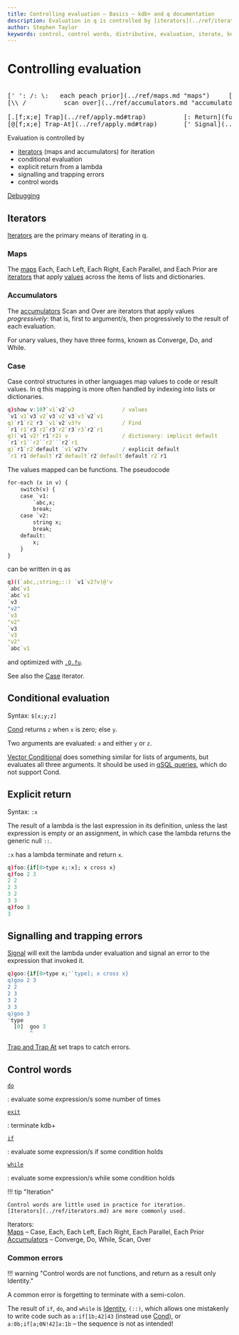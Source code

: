 ```yaml
---
title: Controlling evaluation – Basics – kdb+ and q documentation
description: Evaluation in q is controlled by [iterators](../ref/iterators.md) for iteration ; conditional evaluation; explicit return from a lambda; signalling and trapping errors; and control words.
author: Stephen Taylor
keywords: control, control words, distributive, evaluation, iterate, kdb+, operator, progressive, q, unary, word
---
```

# Controlling evaluation



<pre markdown="1" class="language-txt">

[' ': /: \:   each peach prior](../ref/maps.md "maps")     [\$[x;y;z] Cond](../ref/cond.md)
[\\ /          scan over](../ref/accumulators.md "accumulators")            [?[x;y;z] Vector Conditional](../ref/vector-conditional.md)

[.[f;x;e] Trap](../ref/apply.md#trap)          [: Return](function-notation.md#explicit-return)        [do](../ref/do.md)  [exit](../ref/exit.md)
[@[f;x;e] Trap-At](../ref/apply.md#trap)       [' Signal](../ref/signal.md)        [if](../ref/if.md)  [while](../ref/while.md)
</pre>

Evaluation is controlled by

-   [iterators](../ref/iterators.md) (maps and accumulators) for iteration
-   conditional evaluation
-   explicit return from a lambda
-   signalling and trapping errors
-   control words

<i class="fas fa-book-open"></i>
    [Debugging](debug.md)

## Iterators

[Iterators](../ref/iterators.md) are the primary means of iterating in q.


### Maps

The [maps](../ref/maps.md) Each, Each Left, Each Right, Each Parallel, and Each Prior are [iterators](../ref/iterators.md) that apply [values](glossary.md#applicable-value) across the items of lists and dictionaries.


### Accumulators

The [accumulators](../ref/accumulators.md) Scan and Over are iterators that apply values _progressively_: that is, first to argument/s, then progressively to the result of each evaluation.

For unary values, they have three forms, known as Converge, Do, and While.


### Case

Case control structures in other languages map values to code or result values. In q this mapping is more often handled by indexing into lists or dictionaries.

```q
q)show v:10?`v1`v2`v3               / values
`v1`v1`v3`v2`v3`v2`v3`v3`v2`v1
q)`r1`r2`r3 `v1`v2`v3?v             / Find
`r1`r1`r3`r2`r3`r2`r3`r3`r2`r1
q)(`v1`v2!`r1`r2) v                 / dictionary: implicit default
`r1`r1``r2``r2```r2`r1
q)`r1`r2`default `v1`v2?v           / explicit default
`r1`r1`default`r2`default`r2`default`default`r2`r1
```

The values mapped can be functions. The pseudocode

```txt
for-each (x in v) {
    switch(x) {
    case `v1:
        `abc,x;
        break;
    case `v2:
        string x;
        break;
    default:
        x;
    }
}
```

can be written in q as

```q
q)((`abc,;string;::) `v1`v2?v)@'v
`abc`v1
`abc`v1
`v3
"v2"
`v3
"v2"
`v3
`v3
"v2"
`abc`v1
```

and optimized with [`.Q.fu`](../ref/dotq.md#qfu-apply-unique).

See also the [Case](../ref/maps.md#case) iterator.


## Conditional evaluation

Syntax: `$[x;y;z]`

[Cond](../ref/cond.md) returns `z` when `x` is zero; else `y`.

Two arguments are evaluated: `x` and either `y` or `z`.

[Vector Conditional](../ref/vector-conditional.md) does something similar for lists of arguments, but evaluates all three arguments.
It should be used in [qSQL queries](qsql.md), which do not support Cond.


## Explicit return

Syntax: `:x`

The result of a lambda is the last expression in its definition, unless the last expression is empty or an assignment, in which case the lambda returns the generic null `::`.

`:x` has a lambda terminate and return `x`.

```q
q)foo:{if[0>type x;:x]; x cross x}
q)foo 2 3
2 2
2 3
3 2
3 3
q)foo 3
3
```

## Signalling and trapping errors

[Signal](../ref/signal.md) will exit the lambda under evaluation and signal an error to the expression that invoked it.

```q
q)goo:{if[0>type x;'`type]; x cross x}
q)goo 2 3
2 2
2 3
3 2
3 3
q)goo 3
'type
  [0]  goo 3
       ^
```

[Trap and Trap At](../ref/apply.md#trap) set traps to catch errors.


## Control words


[`do`](../ref/do.md)

: evaluate some expression/s some number of times

[`exit`](../ref/exit.md)

: terminate kdb+

[`if`](../ref/if.md)

: evaluate some expression/s if some condition holds

[`while`](../ref/while.md)

: evaluate some expression/s while some condition holds

!!! tip "Iteration"

    Control words are little used in practice for iteration.
    [Iterators](../ref/iterators.md) are more commonly used.

<i class="fas fa-book"></i> Iterators:
<br>
[Maps](../ref/maps.md) – Case, Each, Each Left, Each Right, Each Parallel, Each Prior<br>
[Accumulators](../ref/accumulators.md) – Converge, Do, While, Scan, Over


### Common errors

!!! warning "Control words are not functions, and return as a result only Identity."

A common error is forgetting to terminate with a semi-colon.

The result of `if`, `do`, and `while` is [Identity](../ref/identity.md), `(::)`, which allows one mistakenly to write code such as `a:if[1b;42]43` (instead use [Cond](../ref/cond.md)), or `a:0b;if[a;0N!42]a:1b` – the sequence is not as intended!


